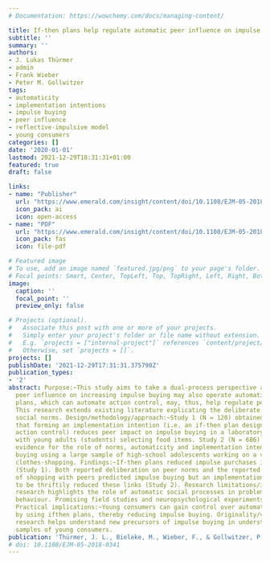 ```yaml
---
# Documentation: https://wowchemy.com/docs/managing-content/

title: If-then plans help regulate automatic peer influence on impulse buying
subtitle: ''
summary: ''
authors:
- J. Lukas Thürmer
- admin
- Frank Wieber
- Peter M. Gollwitzer
tags:
- automaticity
- implementation intentions
- impulse buying
- peer influence
- reflective-impulsive model
- young consumers
categories: []
date: '2020-01-01'
lastmod: 2021-12-29T18:31:31+01:00
featured: true
draft: false

links:
- name: "Publisher"
  url: "https://www.emerald.com/insight/content/doi/10.1108/EJM-05-2018-0341/full/html"
  icon_pack: ai
  icon: open-access
- name: "PDF"
  url: "https://www.emerald.com/insight/content/doi/10.1108/EJM-05-2018-0341/full/pdf"
  icon_pack: fas
  icon: file-pdf

# Featured image
# To use, add an image named `featured.jpg/png` to your page's folder.
# Focal points: Smart, Center, TopLeft, Top, TopRight, Left, Right, BottomLeft, Bottom, BottomRight.
image:
  caption: ''
  focal_point: ''
  preview_only: false

# Projects (optional).
#   Associate this post with one or more of your projects.
#   Simply enter your project's folder or file name without extension.
#   E.g. `projects = ["internal-project"]` references `content/project/deep-learning/index.md`.
#   Otherwise, set `projects = []`.
projects: []
publishDate: '2021-12-29T17:31:31.375790Z'
publication_types:
- '2'
abstract: Purpose:~This study aims to take a dual-process perspective and argues that
  peer influence on increasing impulse buying may also operate automatically. If-then
  plans, which can automate action control, may, thus, help regulate peer influence.
  This research extends existing literature explicating the deliberate influence of
  social norms. Design/methodology/approach:~Study 1 (N = 120) obtained causal evidence
  that forming an implementation intention (i.e. an if-then plan designed to automate
  action control) reduces peer impact on impulse buying in a laboratory experiment
  with young adults (students) selecting food items. Study 2 (N = 686) obtained correlational
  evidence for the role of norms, automaticity and implementation intentions in impulse
  buying using a large sample of high-school adolescents working on a vignette about
  clothes-shopping. Findings:~If-then plans reduced impulse purchases in the laboratory
  (Study 1). Both reported deliberation on peer norms and the reported automaticity
  of shopping with peers predicted impulse buying but an implementation intention
  to be thriftily reduced these links (Study 2). Research limitations/implications:~This
  research highlights the role of automatic social processes in problematic consumer
  behaviour. Promising field studies and neuropsychological experiments are discussed.
  Practical implications:~Young consumers can gain control over automatic peer influence
  by using ifthen plans, thereby reducing impulse buying. Originality/value:~This
  research helps understand new precursors of impulse buying in understudied European
  samples of young consumers.
publication: 'Thürmer, J. L., Bieleke, M., Wieber, F., & Gollwitzer, P. M. (2020). If-then plans help regulate automatic peer influence on impulse buying. *European Journal of Marketing*, *54*(9), 2079–2105. https://doi.org/10.1108/EJM-05-2018-0341'
# doi: 10.1108/EJM-05-2018-0341
---
```

